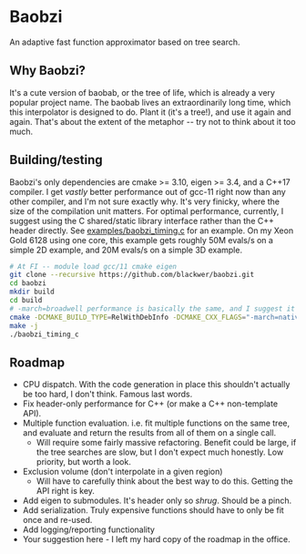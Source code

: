# Baobzi
An adaptive fast function approximator based on tree search.

## Why Baobzi?
It's a cute version of baobab, or the tree of life, which is already a very popular project
name. The baobab lives an extraordinarily long time, which this interpolator is designed to
do. Plant it (it's a tree!), and use it again and again. That's about the extent of the
metaphor -- try not to think about it too much.

## Building/testing
Baobzi's only dependencies are cmake >= 3.10, eigen >= 3.4, and a C++17 compiler. I get
_vastly_ better performance out of gcc-11 right now than any other compiler, and I'm not sure
exactly why. It's very finicky, where the size of the compilation unit matters. For optimal
performance, currently, I suggest using the C shared/static library interface rather than the
C++ header directly. See [examples/baobzi_timing.c](examples/baobzi_timing.c) for an
example. On my Xeon Gold 6128 using one core, this example gets roughly 50M evals/s on a simple
2D example, and 20M evals/s on a simple 3D example.

```bash
# At FI -- module load gcc/11 cmake eigen
git clone --recursive https://github.com/blackwer/baobzi.git
cd baobzi
mkdir build
cd build
# -march=broadwell performance is basically the same, and I suggest it for FI resources
cmake -DCMAKE_BUILD_TYPE=RelWithDebInfo -DCMAKE_CXX_FLAGS="-march=native" ..
make -j
./baobzi_timing_c
```

## Roadmap
* CPU dispatch. With the code generation in place this shouldn't actually be too hard, I don't
  think. Famous last words.
* Fix header-only performance for C++ (or make a C++ non-template API).
* Multiple function evaluation. i.e. fit multiple functions on the same tree, and evaluate and
  return the results from all of them on a single call.
    * Will require some fairly massive refactoring. Benefit could be large, if the tree
      searches are slow, but I don't expect much honestly. Low priority, but worth a look.
* Exclusion volume (don't interpolate in a given region)
    * Will have to carefully think about the best way to do this. Getting the API right is key.
* Add eigen to submodules. It's header only so _shrug_. Should be a pinch.
* Add serialization. Truly expensive functions should have to only be fit once and re-used.
* Add logging/reporting functionality
* Your suggestion here - I left my hard copy of the roadmap in the office.
